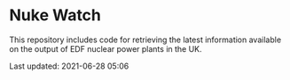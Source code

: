 # Nuke Watch

This repository includes code for retrieving the latest information available on the output of EDF nuclear power plants in the UK.

Last updated: 2021-06-28 05:06
